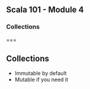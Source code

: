 <!-- .slide: data-background-color="#6a1520" -->
## Scala 101 - Module 4
### Collections

===
## Collections
* Immutable by default
* Mutable if you need it